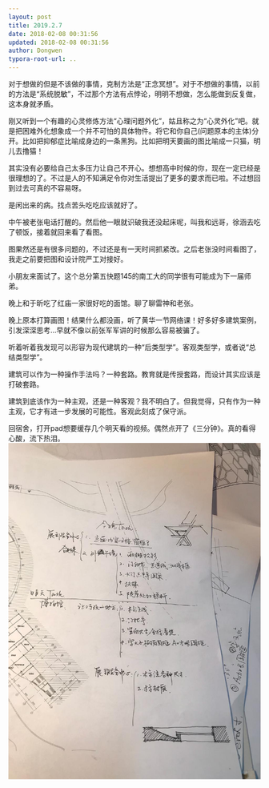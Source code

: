 ```yaml
---
layout: post
title: 2019.2.7
date: 2018-02-08 00:31:56
updated: 2018-02-08 00:31:56
author: Dongwen
typora-root-url: ..
---
```




对于想做的但是不该做的事情，克制方法是“正念冥想”。对于不想做的事情，以前的方法是“系统脱敏”，不过那个方法有点悖论，明明不想做，怎么能做到反复做，这本身就矛盾。

刚又听到一个有趣的心灵修炼方法“心理问题外化”，姑且称之为“心灵外化”吧。就是把困难外化想象成一个并不可怕的具体物件。将它和你自己(问题原本的主体)分开。比如把抑郁症比喻成身边的一条黑狗。比如把明天要画的图比喻成一只猫，明儿去撸猫！

其实没有必要给自己太多压力让自己不开心。想想高中时候的你，现在一定已经是很理想的了。不过是人的不知满足令你对生活提出了更多的要求而已啦。不过想回到过去可真的不容易呀。

是闲出来的病。找点苦头吃吃应该就好了。

中午被老张电话打醒的。然后他一眼就识破我还没起床呢，叫我和远哥，徐涵去吃了顿饭，接着就回来看了看图。

图果然还是有很多问题的，不过还是有一天时间抓紧改。之后老张没时间看图了，我走之前要把图和设计院严工对接好。

小朋友来面试了。这个总分第五快题145的南工大的同学很有可能成为下一届师弟。

晚上和于昕吃了红庙一家很好吃的面馆。聊了聊雷神和老张。

晚上原本打算画图！结果什么都没画，听了黄华一节网络课！好多好多建筑案例，引发深深思考…早就不像以前张军军讲的时候那么容易被骗了。

听着听着我发现可以形容为现代建筑的一种“后类型学”。客观类型学，或者说“总结类型学”。

建筑可以作为一种操作手法吗？一种套路。教育就是传授套路，而设计其实应该是打破套路。

建筑到底该作为一种主观，还是一种客观？我不明白了。但我觉得，只有作为一种主观，它才有进一步发展的可能性。客观此刻成了保守派。

回宿舍，打开pad想要缓存几个明天看的视频。偶然点开了《三分钟》。真的看得心酸，流下热泪。 ![](/img/in-post/x48469054.jpg)
